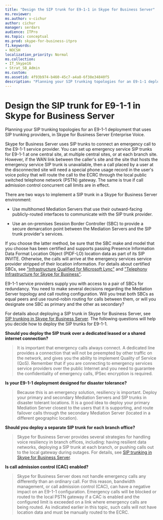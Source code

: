 ```yaml
---
title: "Design the SIP trunk for E9-1-1 in Skype for Business Server"
ms.reviewer: 
ms.author: v-cichur
author: cichur
manager: serdars
audience: ITPro
ms.topic: conceptual
ms.prod: skype-for-business-itpro
f1.keywords:
- NOCSH
localization_priority: Normal
ms.collection: 
- IT_Skype16
- Strat_SB_Admin
ms.custom:
ms.assetid: 4f93b974-b460-45c7-a4a8-6f38e34840f5
description: "Planning your SIP trunking topologies for an E9-1-1 deployment that uses SIP trunking providers, in Skype for Business Server Enterprise Voice."
---
```


# Design the SIP trunk for E9-1-1 in Skype for Business Server
 
Planning your SIP trunking topologies for an E9-1-1 deployment that uses SIP trunking providers, in Skype for Business Server Enterprise Voice.
  
Skype for Business Server uses SIP trunks to connect an emergency call to the E9-1-1 service provider. You can set up emergency service SIP trunks for E9-1-1 at one central site, at multiple central sites, or at each branch site. However, if the WAN link between the caller's site and the site that hosts the emergency service SIP trunk is unavailable, then a call placed by a user at the disconnected site will need a special phone usage record in the user's voice policy that will route the call to the ECRC through the local public switched telephone network (PSTN) gateway. The same is true if call admission control concurrent call limits are in effect.
  
There are two ways to implement a SIP trunk in a Skype for Business Server environment:
  
- Use multihomed Mediation Servers that use their outward-facing publicly-routed interfaces to communicate with the SIP trunk provider.
    
- Use an on-premises Session Border Controller (SBC) to provide a secure demarcation point between the Mediation Servers and the SIP trunk provider's services.
    
If you choose the latter method, be sure that the SBC make and model that you choose has been certified and supports passing Presence Information Data Format Location Object (PIDF-LO) location data as part of its SIP INVITE. Otherwise, the calls will arrive at the emergency services service provider stripped of their location information. For details about certified SBCs, see   ["Infrastructure Qualified for Microsoft Lync"](https://go.microsoft.com/fwlink/p/?LinkId=248425) and ["Telephony Infrastructure for Skype for Business"](https://docs.microsoft.com/SkypeForBusiness/certification/infra-gateways). 
  
E9-1-1 service providers supply you with access to a pair of SBCs for redundancy. You need to make several decisions regarding the Mediation Server topology and call routing configuration. Will you treat both SBCs as equal peers and use round-robin routing for calls between them, or will you designate one SBC as primary and the other as secondary?
  
For details about deploying a SIP trunk in Skype for Business Server, see [SIP trunking in Skype for Business Server](sip-trunking.md). The following questions will help you decide how to deploy the SIP trunks for E9-1-1.
  
 **Should you deploy the SIP trunk over a dedicated leased or a shared internet connection?**
  
> It is important that emergency calls always connect. A dedicated line provides a connection that will not be preempted by other traffic on the network, and gives you the ability to implement Quality of Service (QoS). Remember that if you are connecting to emergency services service providers over the public Internet and you need to guarantee the confidentiality of emergency calls, IPSec encryption is required. 
    
 **Is your E9-1-1 deployment designed for disaster tolerance?**
  
> Because this is an emergency solution, resiliency is important. Deploy your primary and secondary Mediation Servers and SIP trunks in disaster tolerant locations. It is a good idea to deploy your primary Mediation Server closest to the users that it is supporting, and route failover calls through the secondary Mediation Server (located in a different geographic location). 
    
 **Should you deploy a separate SIP trunk for each branch office?**
  
> Skype for Business Server provides several strategies for handling voice resiliency in branch offices, including: having resilient data networks, deploying a SIP trunk at each branch, or pushing calls out to the local gateway during outages. For details, see [SIP trunking in Skype for Business Server](sip-trunking.md).
    
 **Is call admission control (CAC) enabled?**
  
> Skype for Business Server does not handle emergency calls any differently than an ordinary call. For this reason, bandwidth management, or call admission control (CAC), can have a negative impact on an E9-1-1 configuration. Emergency calls will be blocked or routed to the local PSTN gateway if a CAC is enabled and the configured limit is exceeded on a link where emergency calls are being routed. As indicated earlier in this topic, such calls will not have location data and must be manually routed to the ECRC.
    

